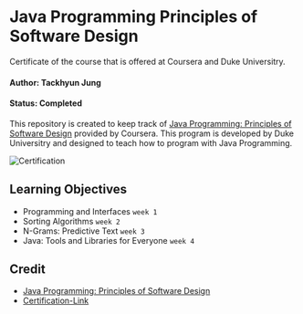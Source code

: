 # Java Programming Principles of Software Design

Certificate of the course that is offered at Coursera and Duke Universitry.

#### Author: Tackhyun Jung

#### Status: Completed

This repository is created to keep track of [Java Programming: Principles of Software Design](https://www.coursera.org/learn/java-programming-design-principles) provided by Coursera.
This program is developed by Duke Universitry and designed to teach how to program with Java Programming.

![Certification](https://user-images.githubusercontent.com/41291493/110099811-13512580-7de5-11eb-8825-5ec5cc45b497.png)

## Learning Objectives
* Programming and Interfaces `week 1`
* Sorting Algorithms `week 2`
* N-Grams: Predictive Text `week 3`
* Java: Tools and Libraries for Everyone `week 4`

## Credit
* [Java Programming: Principles of Software Design](https://www.coursera.org/learn/java-programming-design-principles) 
* [Certification-Link](https://www.coursera.org/account/accomplishments/verify/QDAXS8Y8VT9F)
